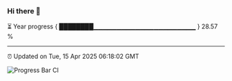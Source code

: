 ### Hi there 👋

⏳ Year progress { ████████▁▁▁▁▁▁▁▁▁▁▁▁▁▁▁▁▁▁▁▁▁▁ } 28.57 %

---

⏰ Updated on Tue, 15 Apr 2025 06:18:02 GMT

![Progress Bar CI](https://github.com/code-lakshay/GitHub-Actions-Demo/workflows/Progress%20Bar%20CI/badge.svg)
